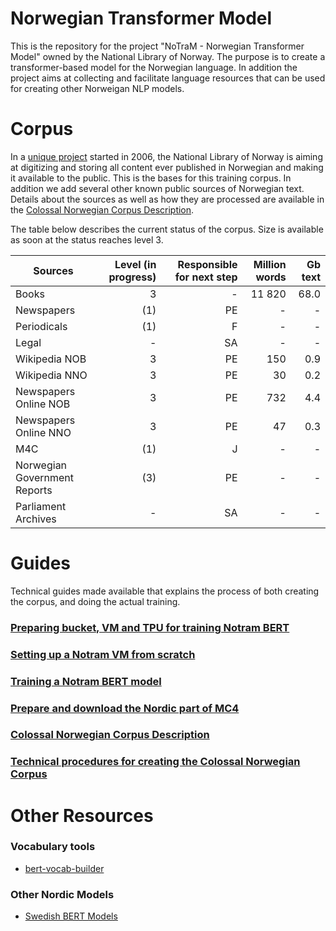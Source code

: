 # Norwegian Transformer Model
This is the repository for the project "NoTraM - Norwegian Transformer Model" owned by the National Library of Norway. The purpose is to create a transformer-based model for the Norwegian language. In addition the project aims at collecting and facilitate language resources that can be used for creating other Norweigan NLP models.

# Corpus
In a [unique project](https://www.zdnet.com/article/norways-petabyte-plan-store-everything-ever-published-in-a-1000-year-archive/) started in 2006, the National Library of Norway is aiming at digitizing and storing all content ever published in Norwegian and making it available to the public. This is the bases for this training corpus. In addition we add several other known public sources of Norwegian text. Details about the sources as well as how they are processed are available in the [Colossal Norwegian Corpus Description](https://github.com/NBAiLab/notram/blob/master/guides/corpus_description.md).

The table below describes the current status of the corpus. Size is available as soon at the status reaches level 3.

| Sources  |  Level (in progress) | Responsible for next step | Million words | Gb text |
| -------- |  -----:|  -----:| -----:| -----:|
| Books  | 3 | - | 11 820| 68.0 |
| Newspapers | (1) | PE | - | - |
| Periodicals  | (1) |  F | - | - |
| Legal  | - |  SA | - | - |
| Wikipedia NOB  | 3 |  PE | 150 | 0.9 |
| Wikipedia NNO  | 3 |  PE | 30 | 0.2 |
| Newspapers Online NOB | 3 |  PE | 732 | 4.4 |
| Newspapers Online NNO | 3 |  PE | 47 | 0.3 |
| M4C  | (1) |  J | - | - |
| Norwegian Government Reports  | (3) |  PE | - | - |
| Parliament Archives  | - |  SA | - | - |



# Guides
Technical guides made available that explains the process of both creating the corpus, and doing the actual training. 
### [Preparing bucket, VM and TPU for training Notram BERT](https://github.com/NBAiLab/notram/blob/master/guides/setting_up_machines_for_training.md)
### [Setting up a Notram VM from scratch](https://github.com/NBAiLab/notram/blob/master/guides/set_up_vm.md)
### [Training a Notram BERT model](https://github.com/NBAiLab/notram/blob/master/guides/start_training.md)
### [Prepare and download the Nordic part of MC4](https://github.com/NBAiLab/notram/blob/master/guides/prepare_common_crawl.md)
### [Colossal Norwegian Corpus Description](https://github.com/NBAiLab/notram/blob/master/guides/corpus_description.md)
### [Technical procedures for creating the Colossal Norwegian Corpus](https://github.com/NBAiLab/notram/blob/master/guides/creating_corpus.md)

# Other Resources
### Vocabulary tools
* [bert-vocab-builder](https://github.com/kwonmha/bert-vocab-builder)

### Other Nordic Models
* [Swedish BERT Models](https://github.com/Kungbib/swedish-bert-models)
